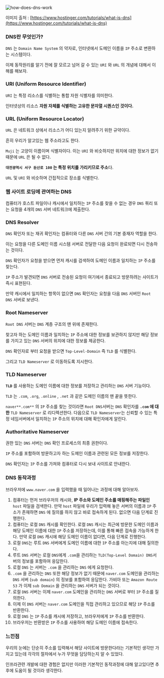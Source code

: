 ![how-does-dns-work](https://user-images.githubusercontent.com/46440898/228794027-d17ddb3c-9286-461c-9826-84897b97db99.png)

이미지 출처 : [https://www.hostinger.com/tutorials/what-is-dns](https://www.hostinger.com/tutorials/what-is-dns)

### DNS란 무엇인가?

`DNS` 는 `Domain Name System` 의 약자로, 인터넷에서 도메인 이름을 `IP` 주소로 변환하는 시스템이다.

이제 동작원리를 알기 전에 잘 모르고 넘어 갈 수 있는 `URI` 와 `URL` 의 개념에 대해서 이해를 해보자.

### URI (Uniform Resource Identifier)

`URI` 는 특정 리소스를 식별하는 통합 자원 식별자를 의미한다.

인터넷상의 리소스 **자원 자체를 식별하는 고유한 문자열 시퀀스인 것이다.**

### URL (Uniform Resource Locator)

`URL` 은 네트워크 상에서 리소스가 어디 있는지 알려주기 위한 규약이다.

흔히 우리가 알고있는 웹 주소라고도 한다.

`Muji` 는 고양이 이름이며 식별자이다. 이는 `URI` 와 비슷하지만 위치에 대한 정보가 없기 때문에 `URL` 은 될 수 없다.

**`대전광역시 서구 둔산로 100` 는 특정 위치를 가리키므로 주소**다.

`URL` 및 `URI` 와 비슷하며 간접적으로 장소를 식별한다.

### 웹 사이트 로딩에 관여하는 DNS

컴퓨터가 호스트 파일이나 캐시에서 일치하는 `IP` 주소를 찾을 수 없는 경우 `DNS` 쿼리 또는 요청을 4개의 `DNS` 서버 네트워크에 제출한다.

### DNS Resolver

`DNS` 확인자 또는 재귀 확인자는 컴퓨터와 다른 `DNS` 서버 간의 기본 중재자 역할을 한다.

이는 요청을 다른 도메인 이름 시스템 서버로 전달한 다음 요청이 완료되면 다시 전송하는 것이다.

`DNS` 확인자가 요청을 받으면 먼저 캐시를 검색하여 도메인 이름과 일치하는 `IP` 주소를 찾는다.

`IP` 주소가 발견되면 `DNS` 서버로 전송된 요청이 여기에서 종료되고 방문하려는 사이트가 즉시 표현된다.

만약 캐시에서 일치하는 항목이 없으면 `DNS` 확인자는 요청을 다음 `DNS` 서버인 `Root DNS` 서버로 보낸다.

### Root Nameserver

`Root DNS` 서버는 `DNS` 계층 구조의 맨 위에 존재한다.

찾고자 하는 도메인 이름과 일치하는 `IP` 주소에 대한 정보를 보관하지 않지만 해당 정보를 가지고 있는 `DNS` 서버의 위치에 대한 정보를 제공한다.

`DNS` 확인자로 부터 요청을 받으면 `Top-Level-Domain` 즉 `TLD` 를 식별한다.

그리고 `TLD Nameserver` 로 이동하도록 지시한다.

### TLD Nameserver

**`TLD`** 를 사용하는 도메인 이름에 대한 정보를 저장하고 관리하는 `DNS` 서버 기능이다.

`TLD` 는 `.com`, `.org`, `.online` , `.net` 과 같은 도메인 이름의 맨 끝을 뜻한다.

`naver**.com**` 의 `IP` 주소를 찾는 것이라면 `Root DNS`서버는 `DNS` 확인자를 **`.com` 에 대한** `TLD Nameserver` 로 리디렉션한다.
다음으로 `TLD Nameserver`는 신뢰할 수 있는 특정 네임서버에서 일치하는 `IP` 주소의 위치에 대해 확인자에게 알린다.

### Authoritative Nameserver

권한 있는 `DNS` 서버는 `DNS` 확인 프로세스의 최종 권한이다.

`IP` 주소를 포함하여 방문하고자 하는 도메인 이름과 관련된 모든 정보를 저장한다.

`DNS` 확인자는 `IP` 주소를 가져와 컴퓨터로 다시 보내 사이트로 안내한다.

### DNS 동작과정

브라우저에 `www.naver.com` 을 입력했을 때 일어나는 과정에 대해 알아보자.

1. 컴퓨터는 먼저 브라우저의 캐시와, **IP 주소와 도메인 주소를 매핑해주는 파일인** `host` 파일을 검색한다.
   만약 `host` 파일에 우리가 입력해 놓은 서버의 이름과 `IP` 주소가 존재하면 `DNS` 에 질의를 하지 않고 바로 접속하게 된다.
   없으면 다음 단계로 진행한다.
2. 컴퓨터는 로컬 `DNS` 캐시를 확인한다.
   로컬 `DNS` 캐시는 최근에 방문한 도메인 이름과 해당 도메인 이름에 대한 `IP` 주소를 저장하는데, 이를 통해 빠른 접속을 가능하게 한다.
   만약 로컬 `DNS` 캐시에 해당 도메인 이름이 없다면, 다음 단계로 진행한다.
3. 로컬 `DNS`는 루트 `DNS` 서버에게 도메인 이름에 대한 `IP` 주소를 아는지에 대해 질의한다.
4. 루트 `DNS` 서버는 로컬 `DNS`에게 `.com`을 관리하는 `TLD(Top-Level Domain) DNS`서버의 정보를 포함하여 응답한다.
5. 로컬 `DNS` 는 서버는 `.com` 을 관리하는 `DNS` 에게 요청한다.
6. `.com` 을 관리하는 `DNS` 또한 해당 정보가 없기 때문에 `naver.com` 도메인을 관리하는 `DNS` 서버 (`sub domain`) 의 정보를 포함하여 응답한다.
   가비아 또는 `Amazon Route 53` 가 이제 `sub Domain` 을 관리하는 `DNS` 서버가 되는 것이다.
7. 로컬 `DNS` 서버는 이제 `naver.com` 도메인을 관리하는 `DNS` 서버로 부터 `IP` 주소를 질의한다.
8. 이제 이 `DNS` 서버는 `naver.com` 도메인을 직접 관리하고 있으므로 해당 `IP` 주소를 반환한다.
9. 로컬 `DNS` 는 `IP` 주소를 캐시에 저장하고, 브라우저에게 `IP` 주소를 반환한다.
10. 브라우저는 반환받은 `IP` 주소를 사용하여 해당 도메인 이름에 접속한다.

### 느낀점

우리의 눈에는 단순히 주소를 입력해서 해당 사이트에 방문한다라는 기본적인 생각만 가지고 있는데 각각의 절차에서 누가 무엇을 담당하는지 알 수 있었다.

인프라관련 개발에 대한 경험은 없지만 이러한 기본적인 동작과정에 대해 알고있다면 추후에 도움이 될 것이라 생각한다.
